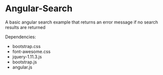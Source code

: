 # Angular-Search

A basic angular search example that returns an error message if no search results are returned

Dependencies:
- bootstrap.css
- font-awesome.css
- jquery-1.11.3.js
- bootstrap.js
- angular.js
